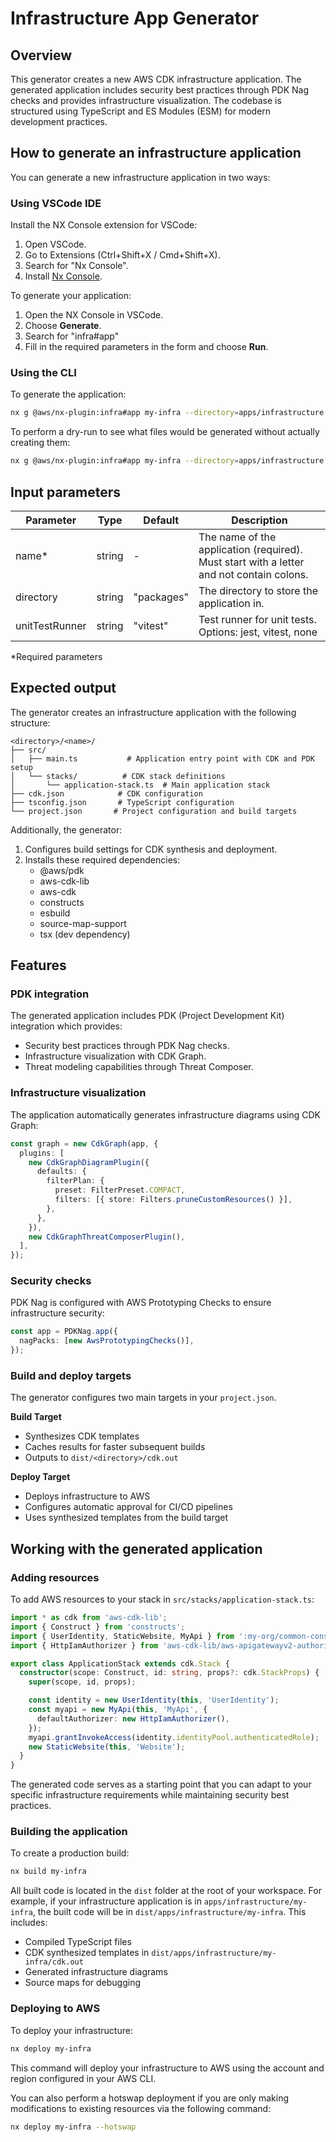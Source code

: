 # Infrastructure App Generator

## Overview

This generator creates a new AWS CDK infrastructure application. The generated application includes security best practices through PDK Nag checks and provides infrastructure visualization. The codebase is structured using TypeScript and ES Modules (ESM) for modern development practices.

## How to generate an infrastructure application

You can generate a new infrastructure application in two ways:

### Using VSCode IDE

Install the NX Console extension for VSCode:

1. Open VSCode.
2. Go to Extensions (Ctrl+Shift+X / Cmd+Shift+X).
3. Search for "Nx Console".
4. Install [Nx Console](https://marketplace.visualstudio.com/items?itemName=nrwl.angular-console).

To generate your application:

1. Open the NX Console in VSCode.
2. Choose **Generate**.
3. Search for "infra#app"
4. Fill in the required parameters in the form and choose **Run**.

### Using the CLI

To generate the application:

```bash
nx g @aws/nx-plugin:infra#app my-infra --directory=apps/infrastructure
```

To perform a dry-run to see what files would be generated without actually creating them:

```bash
nx g @aws/nx-plugin:infra#app my-infra --directory=apps/infrastructure --dry-run
```

## Input parameters

| Parameter | Type | Default | Description |
|-----------|------|---------|-------------|
| name* | string | - | The name of the application (required). Must start with a letter and not contain colons. |
| directory | string | "packages" | The directory to store the application in. |
| unitTestRunner | string | "vitest" | Test runner for unit tests. Options: jest, vitest, none |

*Required parameters

## Expected output

The generator creates an infrastructure application with the following structure:

```
<directory>/<name>/
├── src/
│   ├── main.ts           # Application entry point with CDK and PDK setup
│   └── stacks/          # CDK stack definitions
│       └── application-stack.ts  # Main application stack
├── cdk.json            # CDK configuration
├── tsconfig.json       # TypeScript configuration
└── project.json       # Project configuration and build targets
```

Additionally, the generator:

1. Configures build settings for CDK synthesis and deployment.
2. Installs these required dependencies:
   - @aws/pdk
   - aws-cdk-lib
   - aws-cdk
   - constructs
   - esbuild
   - source-map-support
   - tsx (dev dependency)

## Features

### PDK integration

The generated application includes PDK (Project Development Kit) integration which provides:

- Security best practices through PDK Nag checks.
- Infrastructure visualization with CDK Graph.
- Threat modeling capabilities through Threat Composer.

### Infrastructure visualization

The application automatically generates infrastructure diagrams using CDK Graph:

```typescript
const graph = new CdkGraph(app, {
  plugins: [
    new CdkGraphDiagramPlugin({
      defaults: {
        filterPlan: {
          preset: FilterPreset.COMPACT,
          filters: [{ store: Filters.pruneCustomResources() }],
        },
      },
    }),
    new CdkGraphThreatComposerPlugin(),
  ],
});
```

### Security checks

PDK Nag is configured with AWS Prototyping Checks to ensure infrastructure security:

```typescript
const app = PDKNag.app({
  nagPacks: [new AwsPrototypingChecks()],
});
```

### Build and deploy targets

The generator configures two main targets in your `project.json`.

**Build Target**

- Synthesizes CDK templates
- Caches results for faster subsequent builds
- Outputs to `dist/<directory>/cdk.out`

**Deploy Target**

- Deploys infrastructure to AWS
- Configures automatic approval for CI/CD pipelines
- Uses synthesized templates from the build target

## Working with the generated application

### Adding resources

To add AWS resources to your stack in `src/stacks/application-stack.ts`:

```typescript
import * as cdk from 'aws-cdk-lib';
import { Construct } from 'constructs';
import { UserIdentity, StaticWebsite, MyApi } from ':my-org/common-constructs'
import { HttpIamAuthorizer } from 'aws-cdk-lib/aws-apigatewayv2-authorizers';

export class ApplicationStack extends cdk.Stack {
  constructor(scope: Construct, id: string, props?: cdk.StackProps) {
    super(scope, id, props);

    const identity = new UserIdentity(this, 'UserIdentity');
    const myapi = new MyApi(this, 'MyApi', {
      defaultAuthorizer: new HttpIamAuthorizer(),
    });
    myapi.grantInvokeAccess(identity.identityPool.authenticatedRole);
    new StaticWebsite(this, 'Website');
  }
}
```

The generated code serves as a starting point that you can adapt to your specific infrastructure requirements while maintaining security best practices.

### Building the application

To create a production build:

```bash
nx build my-infra
```

All built code is located in the `dist` folder at the root of your workspace. For example, if your infrastructure application is in `apps/infrastructure/my-infra`, the built code will be in `dist/apps/infrastructure/my-infra`. This includes:

- Compiled TypeScript files
- CDK synthesized templates in `dist/apps/infrastructure/my-infra/cdk.out`
- Generated infrastructure diagrams
- Source maps for debugging

### Deploying to AWS

To deploy your infrastructure:

```bash
nx deploy my-infra
```

This command will deploy your infrastructure to AWS using the account and region configured in your AWS CLI.

You can also perform a hotswap deployment if you are only making modifications to existing resources via the following command:

```bash
nx deploy my-infra --hotswap
```